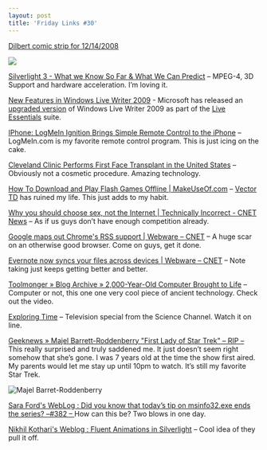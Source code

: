 ```yaml
---
layout: post
title: 'Friday Links #30'
---
```

[Dilbert comic strip for 12/14/2008](http://dilbert.com/strips/comic/2008-12-14/)

![](http://dilbert.com/dyn/str_strip/000000000/00000000/0000000/000000/30000/4000/800/34813/34813.strip.sunday.gif)

[Silverlight 3 - What we Know So Far & What We Can Predict](http://silverlighthack.com/post/2008/12/11/Silverlight-3-What-we-Know-So-Far-What-We-Can-Predict-(Part-1-of-2).aspx) – MPEG-4, 3D Support and hardware acceleration. I’m loving it.

[New Features in Windows Live Writer 2009](http://www.labnol.org/internet/blogging/windows-live-writer-2009-features/6061/) - Microsoft has released an [upgraded version](http://download.live.com/writer) of Windows Live Writer 2009 as part of the [Live Essentials](http://download.live.com/) suite.

[IPhone: LogMeIn Ignition Brings Simple Remote Control to the iPhone](http://lifehacker.com/5111315/logmein-ignition-brings-simple-remote-control-to-the-iphone) – LogMeIn.com is my favorite remote control program. This is just icing on the cake.

[Cleveland Clinic Performs First Face Transplant in the United States](http://www.washingtonpost.com/wp-dyn/cdn/article/2008/12/16/AR2008121600838.html?hpid=topnews) – Obviously not a cosmetic procedure. Amazing technology.

[How To Download and Play Flash Games Offline | MakeUseOf.com](http://www.makeuseof.com/tag/download-play-flash-games-offline/) – [Vector TD](http://www.candystand.com/play.do?id=18047) has ruined my life. This just adds to my habit. 

[Why you should choose sex, not the Internet | Technically Incorrect - CNET News](http://news.cnet.com/8301-17852_3-10124871-71.html?part=rss&subj=news&tag=2547-1_3-0-5) – As if us guys don’t have enough competition already.

[Google maps out Chrome's RSS support | Webware – CNET](http://news.cnet.com/8301-17939_109-10125679-2.html?part=rss&subj=news&tag=2547-1_3-0-5) – A huge scar on an otherwise good browser. Come on guys, get it done.

[Evernote now syncs your files across devices | Webware – CNET](http://news.cnet.com/8301-17939_109-10125637-2.html?part=rss&subj=news&tag=2547-1_3-0-5) – Note taking just keeps getting better and better.

[Toolmonger » Blog Archive » 2,000-Year-Old Computer Brought to Life](http://toolmonger.com/2008/12/18/2000-year-old-computer-brought-to-life/) – Computer or not, this one one very cool piece of ancient technology. Check out the video.

[Exploring Time](http://exploringtime.org/?page=segments) – Television special from the Science Channel. Watch it on line.

[Geeknews » Majel Barrett-Roddenberry "First Lady of Star Trek" – RIP – ](http://www.geeknews.net/2008/12/19/majel-barrett-roddenberry-first-lady-of-star-trek-rip)This really surprised and truly saddened me. It just doesn’t seem right somehow that she’s gone. I was 7 years old at the time the show first aired. My parents would let me stay up until 10pm to watch. It’s still my favorite Star Trek.

![Majel Barret-Roddenberry](http://www.geeknews.net/images/2008/12/majel-barret-roddenberry.jpg)

[Sara Ford's WebLog : Did you know that today’s tip on msinfo32.exe ends the series? –#382 – ](http://blogs.msdn.com/saraford/archive/2008/12/19/did-you-know-that-today-s-tip-on-msinfo32-exe-ends-the-series-382.aspx)How can this be? Two blows in one day.

[Nikhil Kothari's Weblog : Fluent Animations in Silverlight](http://www.nikhilk.net/Entry.aspx?id=216) – Cool idea of they pull it off.
